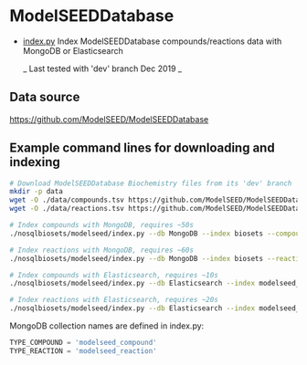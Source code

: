 
# ModelSEEDDatabase

* [index.py](index.py) Index ModelSEEDDatabase compounds/reactions
 data with MongoDB or Elasticsearch
 
  _ Last tested with 'dev' branch Dec 2019 _

## Data source

https://github.com/ModelSEED/ModelSEEDDatabase


## Example command lines for downloading and indexing

```bash
# Download ModelSEEDDatabase Biochemistry files from its 'dev' branch
mkdir -p data
wget -O ./data/compounds.tsv https://github.com/ModelSEED/ModelSEEDDatabase/blob/dev/Biochemistry/compounds.tsv?raw=true
wget -O ./data/reactions.tsv https://github.com/ModelSEED/ModelSEEDDatabase/blob/dev/Biochemistry/reactions.tsv?raw=true

# Index compounds with MongoDB, requires ~50s
./nosqlbiosets/modelseed/index.py --db MongoDB --index biosets --compoundsfile data/compounds.tsv

# Index reactions with MongoDB, requires ~60s
./nosqlbiosets/modelseed/index.py --db MongoDB --index biosets --reactionsfile data/reactions.tsv

# Index compounds with Elasticsearch, requires ~10s
./nosqlbiosets/modelseed/index.py --db Elasticsearch --index modelseed_compound --compoundsfile data/compounds.tsv 

# Index reactions with Elasticsearch, requires ~20s
./nosqlbiosets/modelseed/index.py --db Elasticsearch --index modelseed_reaction --reactionsfile data/reactions.tsv

```

MongoDB collection names are defined in index.py:  

```python
TYPE_COMPOUND = 'modelseed_compound'
TYPE_REACTION = 'modelseed_reaction'
```

